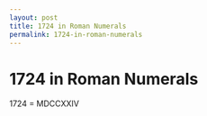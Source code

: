 ```yaml
---
layout: post
title: 1724 in Roman Numerals
permalink: 1724-in-roman-numerals
---
```


# 1724 in Roman Numerals

1724 = MDCCXXIV
